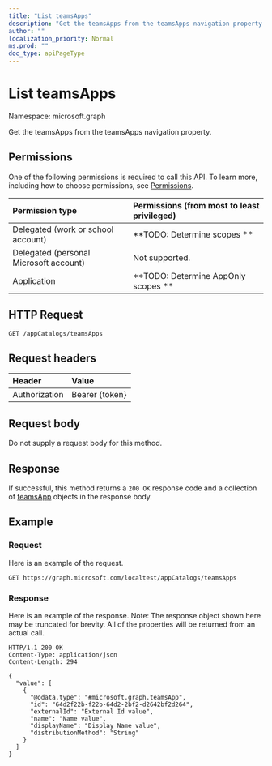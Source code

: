 ```yaml
---
title: "List teamsApps"
description: "Get the teamsApps from the teamsApps navigation property."
author: ""
localization_priority: Normal
ms.prod: ""
doc_type: apiPageType
---
```


# List teamsApps

Namespace: microsoft.graph

Get the teamsApps from the teamsApps navigation property.

## Permissions
One of the following permissions is required to call this API. To learn more, including how to choose permissions, see [Permissions](/concepts/permissions-reference.md).

|Permission type|Permissions (from most to least privileged)|
|:---|:---|
|Delegated (work or school account)|**TODO: Determine scopes **|
|Delegated (personal Microsoft account)|Not supported.|
|Application|**TODO: Determine AppOnly scopes **|

## HTTP Request
<!-- {
  "blockType": "ignored"
}
-->
``` http
GET /appCatalogs/teamsApps
```

## Request headers
|Header|Value|
|:---|:---|
|Authorization|Bearer {token}|

## Request body
Do not supply a request body for this method.

## Response
If successful, this method returns a `200 OK` response code and a collection of [teamsApp](../resources/teamsapp.md) objects in the response body.

## Example

### Request
Here is an example of the request.
<!-- {
  "blockType": "request",
  "name": "get_teamsapp"
}
-->
``` http
GET https://graph.microsoft.com/localtest/appCatalogs/teamsApps
```

### Response
Here is an example of the response. Note: The response object shown here may be truncated for brevity. All of the properties will be returned from an actual call.
<!-- {
  "blockType": "response",
  "truncated": true,
  "@odata.type": "collection(microsoft.graph.teamsapp)"
}
-->
``` http
HTTP/1.1 200 OK
Content-Type: application/json
Content-Length: 294

{
  "value": [
    {
      "@odata.type": "#microsoft.graph.teamsApp",
      "id": "64d2f22b-f22b-64d2-2bf2-d2642bf2d264",
      "externalId": "External Id value",
      "name": "Name value",
      "displayName": "Display Name value",
      "distributionMethod": "String"
    }
  ]
}
```

